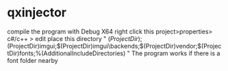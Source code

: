 # qxinjector
compile the program with Debug X64
right click this project>properties> c#/c++ > edit place this directory " $(ProjectDir);$(ProjectDir)imgui;$(ProjectDir)imgui\backends;$(ProjectDir)vendor;$(ProjectDir)fonts;%(AdditionalIncludeDirectories) "
The program works if there is a font folder nearby 
